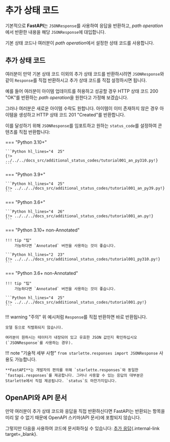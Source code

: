 # 추가 상태 코드

기본적으로 **FastAPI**는 `JSONResponse`를 사용하여 응답을 반환하고, *path operation*에서 반환한 내용을 해당 `JSONResponse`에 대입합니다.

기본 상태 코드나 여러분이 *path operation*에서 설정한 상태 코드를 사용합니다.

## 추가 상태 코드

여러분이 만약 기본 상태 코드 이외의 추가 상태 코드를 반환하시려면 `JSONResponse`와 같이 `Response`를 직접 반환하시고 추가 상태 코드를 직접 설정하시면 됩니다.

예를 들어 여러분이 아이템 업데이트를 허용하고 성공할 경우 HTTP 상태 코드 200 "OK"를 반환하는 *path operation*을 원한다고 가정해 보겠습니다.

그러나 여러분은 새로운 아이템 수락도 원합니다. 아이템이 이미 존재하지 않은 경우 아이템을 생성하고 HTTP 상태 코드 201 "Created"를 반환합니다.

이를 달성하기 위해 `JSONResponse`를 임포트하고 원하는 `status_code`를 설정하여 콘텐츠를 직접 반환합니다:

=== "Python 3.10+"

    ```Python hl_lines="4  25"
    {!> ../../../docs_src/additional_status_codes/tutorial001_an_py310.py!}
    ```

=== "Python 3.9+"

    ```Python hl_lines="4  25"
    {!> ../../../docs_src/additional_status_codes/tutorial001_an_py39.py!}
    ```

=== "Python 3.6+"

    ```Python hl_lines="4  26"
    {!> ../../../docs_src/additional_status_codes/tutorial001_an.py!}
    ```

=== "Python 3.10+ non-Annotated"

    !!! tip "팁"
        가능하다면 `Annotated` 버전을 사용하는 것이 좋습니다.

    ```Python hl_lines="2  23"
    {!> ../../../docs_src/additional_status_codes/tutorial001_py310.py!}
    ```

=== "Python 3.6+ non-Annotated"

    !!! tip "팁"
        가능하다면 `Annotated` 버전을 사용하는 것이 좋습니다.

    ```Python hl_lines="4  25"
    {!> ../../../docs_src/additional_status_codes/tutorial001.py!}
    ```

!!! warning "주의"
    위 예시처럼 `Response`를 직접 반환하면 바로 반환됩니다.

    모델 등으로 직렬화되지 않습니다.

    여러분이 원하시는 테이터가 내장되어 있고 유효한 JSON 값인지 확인하십시오 (`JSONResponse`를 사용하는 경우).

!!! note "기술적 세부 사항"
    `from starlette.responses import JSONResponse` 사용도 가능합니다.

    **FastAPI**는 개발자의 편의를 위해 `starlette.responses`와 동일한 `fastapi.responses`를 제공합니다. 그러나 사용할 수 있는 응답의 대부분은 Starlette에서 직접 제공됩니다. `status`도 마찬가지입니다.

## OpenAPI와 API 문서

만약 여러분이 추가 상태 코드와 응답을 직접 반환하신다면 FastAPI는 반환되는 항목을 미리 알 수 없기 때문에 OpenAPI 스키마(API 문서)에 포함되지 않습니다.

그렇지만 다음을 사용하여 코드에 문서화하실 수 있습니다: [추가 응답](additional-responses.md){.internal-link target=_blank}.